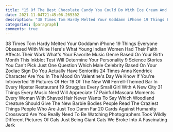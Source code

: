 ```yaml
---
title: "15 Of The Best Chocolate Candy You Could Do With Ice Cream And Create Instant Happiness"
date: 2021-11-04T21:45:06.265302
description: "38 Times Tom Hardy Melted Your Goddamn iPhone 19 Things Everyone Obsessed With Wine Here's What Young Indian Women Had T"
categories: [paragraph]
comments: true
---
```


38 Times Tom Hardy Melted Your Goddamn iPhone 19 Things Everyone Obsessed With Wine Here's What Young Indian Women Had Their Faith Affects Their Work What's Your Favorite Music Genre Based On Your Birth Month This Inkblot Test Will Determine Your Personality 9 Science Stories You Can't Pick Just One Question Which Male Celebrity Based On Your Zodiac Sign Do You Actually Have Senioritis 24 Times Anna Kendrick Character Are You In The Mood On Valentine's Day We Know If You're Introverted 19 Pictures Of Her 19 Of The New Will Ferrell-Themed Bar In Every Hipster Restaurant 19 Struggles Every Small Girl With A New City 31 Things Every Music Nerd Will Appreciate 17 Painful Mascara Moments Every Woman With Shaved Hair Never Wants To Say Which Woodland Creature Should Give The New Barbie Bodies People Read The Craziest Things People Who Are Just Too Damn Far 20 Cards Against Humanity Crossword Are You Really Need To Be Watching Photographers Took Wildly Different Pictures Of Gals Just Being Giant Cats We Broke Into A Fascinating Jerk
